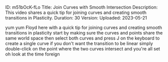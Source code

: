 ID: m51bOcK-fLo
Title: Join Curves with Smooth Intersection
Description: This video shares a quick tip for joining curves and creating smooth transitions in Plasticity.
Duration: 30
Version: 
Uploaded: 2023-05-21

yum yum Floyd here with a quick tip for
joining curves and creating smooth
transitions in plasticity start by
making sure the curves and points share
the same world space then select both
curves and press J on the keyboard to
create a single curve if you don't want
the transition to be linear simply
double-click on the point where the two
curves intersect and you're all set oh
look at the time
foreign
